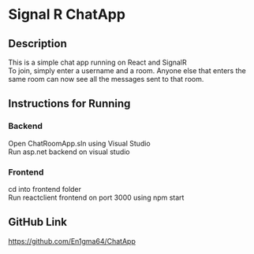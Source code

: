 # Signal R ChatApp
## Description
This is a simple chat app running on React and SignalR</br>
To join, simply enter a username and a room. Anyone  else that enters the same room can now see all the messages sent to that room.

## Instructions for Running

### Backend
Open ChatRoomApp.sln using Visual Studio</br>
Run asp.net backend on visual studio

### Frontend
cd into frontend folder </br>
Run reactclient frontend on port 3000 using npm start

## GitHub Link
https://github.com/En1gma64/ChatApp
